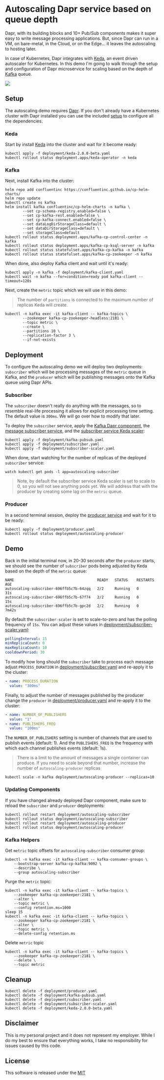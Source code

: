 # Autoscaling Dapr service based on queue depth 

Dapr, with its building blocks and 10+ Pub/Sub components makes it super easy to write message processing applications. But, since Dapr can run in a VM, on bare-metal, in the Cloud, or on the Edge... it leaves the autoscaling to hosting later. 

In case of Kubernetes, Dapr integrates with [Keda](https://github.com/kedacore/keda), an event driven autoscaler for Kubernetes. In this demo I'm going to walk through the setup and configuration of Dapr microservice for scaling based on the depth of [Kafka](https://kafka.apache.org) queue. 

![](image/diagram.png)

## Setup 

The autoscaling demo requires [Dapr](https://dapr.io). If you don't already have a Kubernetes cluster with Dapr installed you can use the included [setup](../setup) to configure all the dependencies. 

### Keda 

Start by install [Keda](https://github.com/kedacore/keda) into the cluster and wait for it become ready:

```shell
kubectl apply -f deployment/keda-2.0.0-beta.yaml
kubectl rollout status deployment.apps/keda-operator -n keda
```

### Kafka 

Next, install Kafka into the cluster:

```shell
helm repo add confluentinc https://confluentinc.github.io/cp-helm-charts/
helm repo update
kubectl create ns kafka
helm install kafka confluentinc/cp-helm-charts -n kafka \
		--set cp-schema-registry.enabled=false \
		--set cp-kafka-rest.enabled=false \
		--set cp-kafka-connect.enabled=false \
		--set dataLogDirStorageClass=default \
		--set dataDirStorageClass=default \
		--set storageClass=default
kubectl rollout status deployment.apps/kafka-cp-control-center -n kafka
kubectl rollout status deployment.apps/kafka-cp-ksql-server -n kafka
kubectl rollout status statefulset.apps/kafka-cp-kafka -n kafka
kubectl rollout status statefulset.apps/kafka-cp-zookeeper -n kafka
```

When done, also deploy Kafka client and wait until it's ready:

```shell
kubectl apply -n kafka -f deployment/kafka-client.yaml
kubectl wait -n kafka --for=condition=ready pod kafka-client --timeout=120s
```

Next, create the `metric` topic which we will use in this demo:

> The number of `partitions` is connected to the maximum number of replicas Keda will create. 

```shell
kubectl -n kafka exec -it kafka-client -- kafka-topics \
		--zookeeper kafka-cp-zookeeper-headless:2181 \
		--topic metric \
		--create \
		--partitions 10 \
		--replication-factor 3 \
		--if-not-exists
```

## Deployment

To configure the autoscaling demo we will deploy two deployments: `subscriber` which will be processing messages of the `metric` queue in Kafka, and the `producer` which will be publishing messages onto the Kafka queue using Dapr APIs. 

### Subscriber

The `subscriber` doesn't really do anything with the messages, so to resemble real-life processing it allows for explicit processing time setting. The default value is `300ms`. We will go over how to modify that later. 

To deploy the `subscriber` service, apply the [Kafka Dapr component](deployment/kafka-pubsub.yaml), the [message subscriber service](deployment/subscriber.yaml), and the [subscriber service Keda scaler](subscriber-scaler.yaml):

```shell
kubectl apply -f deployment/kafka-pubsub.yaml
kubectl apply -f deployment/subscriber.yaml
kubectl apply -f deployment/subscriber-scaler.yaml
```

When done, start watching for the number of replicas of the deployed `subscriber` service: 

```shell
watch kubectl get pods -l app=autoscaling-subscriber
```

> Note, by default the subscriber service Keda scaler is set to scale to 0, so you will not see anything pods yet. We will address that with the producer by creating some lag on the `metric` queue. 

### Producer

In a second terminal session, deploy the [producer service](deployment/producer.yaml) and wait for it to be ready:

```shell
kubectl apply -f deployment/producer.yaml
kubectl rollout status deployment/autoscaling-producer
```

## Demo 

Back in the initial terminal now, in 20-30 seconds after the `producer` starts, we should see the number of `subscriber` pods being adjusted by Keda based on the depth of the `metric` queue:

```shell
NAME                                      READY   STATUS    RESTARTS   AGE
autoscaling-subscriber-696ffb5c7b-64zqq   2/2     Running   0          31s
autoscaling-subscriber-696ffb5c7b-67f74   2/2     Running   0          15s
autoscaling-subscriber-696ffb5c7b-gpc2d   2/2     Running   0          7m42s
```

By default the `subscriber-scaler` is set to scale-to-zero and has the polling frequency of `15s`. You can adjust these values in [deployment/subscriber-scaler.yaml](deployment/subscriber-scaler.yaml):

```yaml
pollingInterval: 15
minReplicaCount: 0
maxReplicaCount: 10
cooldownPeriod: 30
```

To modify how long should the `subscriber` take to process each message adjust `PROCESS_DURATION` in [deployment/subscriber.yaml](deployment/subscriber.yaml) and re-apply it to the cluster:

```yaml
- name: PROCESS_DURATION
  value: "300ms"
```

Finally, to adjust the number of messages published by the producer change the `producer` in [deployment/producer.yaml](./deployment/producer.yaml) and re-apply it to the cluster:


```yaml
- name: NUMBER_OF_PUBLISHERS
  value: "1"
- name: PUBLISHERS_FREQ
  value: "100ms"
```

The `NUMBER_OF_PUBLISHERS` setting is number of channels that are used to publish events (default: 1). And the `PUBLISHERS_FREQ` is the frequency with which each channel publishes events (default: 1s). 

> There is a limit to the amount of messages a single container can produce. If you need to scale beyond that number, increase the number of `autoscaling-producer` replicas

```shell
kubectl scale -n kafka deployment/autoscaling-producer --replicas=10 
```

### Updating Components 

If you have changed already deployed Dapr component, make sure to reload the `subscriber` and `producer` deployments:

```shell
kubectl rollout restart deployment/autoscaling-subscriber
kubectl rollout status deployment/autoscaling-subscriber
kubectl rollout restart deployment/autoscaling-producer
kubectl rollout status deployment/autoscaling-producer
```

### Kafka Helpers 

Get `metric` topic offsets for `autoscaling-subscriber` consumer group:

```shell
kubectl -n kafka exec -it kafka-client -- kafka-consumer-groups \
	--bootstrap-server kafka-cp-kafka:9092 \
	--describe \
	--group autoscaling-subscriber
```

Purge the `metric` topic:

```shell
kubectl -n kafka exec -it kafka-client -- kafka-topics \
	--zookeeper kafka-cp-zookeeper:2181 \
	--alter \
	--topic metric \
	--config retention.ms=1000
sleep 15
kubectl -n kafka exec -it kafka-client -- kafka-topics \
	--zookeeper kafka-cp-zookeeper:2181 \
	--alter \
	--topic metric \
	--delete-config retention.ms
```

Delete `metric` topic

```shell
kubectl -n kafka exec -it kafka-client -- kafka-topics \
	--zookeeper kafka-cp-zookeeper:2181 \
	--delete \
	--topic metric
```

## Cleanup 

```shell
kubectl delete -f deployment/producer.yaml
kubectl delete -f deployment/kafka-pubsub.yaml
kubectl delete -f deployment/subscriber.yaml
kubectl delete -f deployment/subscriber-scaler.yaml
kubectl delete -f deployment/keda-2.0.0-beta.yaml
```

## Disclaimer

This is my personal project and it does not represent my employer. While I do my best to ensure that everything works, I take no responsibility for issues caused by this code.

## License

This software is released under the [MIT](../LICENSE)
